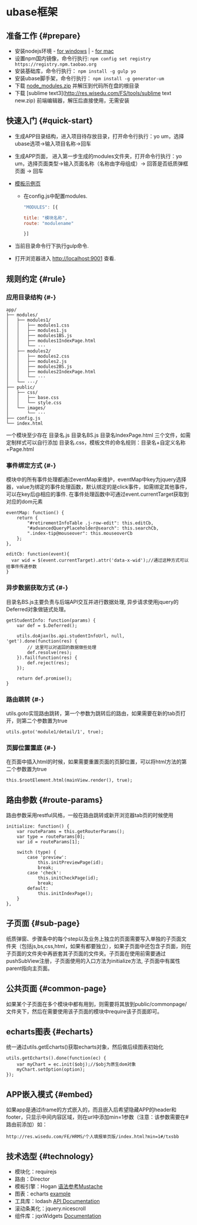 # ubase框架

## 准备工作 {#prepare}

* 安装nodejs环境 -
  [for windows](http://res.wisedu.com/FS/tools/node-v5.6.0-x64.msi) \| - [for mac](http://res.wisedu.com/FS/tools/node-v6.3.0.pkg)
* 设置npm国内镜像，命令行执行:
  `npm config set registry https://registry.npm.taobao.org`
* 安装基础库，命令行执行：
  `npm install -g gulp yo`
* 安装ubase脚手架，命令行执行：
  `npm install -g generator-um`
* 下载 [node\_modules.zip](http://res.wisedu.com/FS/tools/node_modules.zip) 并解压到代码所在盘的根目录
* 下载 [sublime text3](http://res.wisedu.com/FS/tools/sublime text new.zip) 前端编辑器，解压后直接使用，无需安装

## 快速入门 {#quick-start}

* 生成APP目录结构，进入项目待存放目录，打开命令行执行：yo um，选择ubase选项-&gt;输入项目名称-&gt;回车
* 生成APP页面， 进入第一步生成的modules文件夹，打开命令行执行：yo um，选择页面类型-&gt;输入页面名称（名称由字母组成）-&gt; 回答是否纸质弹框页面 -&gt; 回车
* [模板示例页](http://res.wisedu.com/FS/feType)

  * 在config.js中配置modules.

    ```js
    "MODULES": [{

    title: "模块名称",
    route: "modulename"

    }]
    ```

* 当前目录命令行下执行gulp命令.

* 打开浏览器进入 [http://localhost:9001](http://localhost:9001/) 查看.

## 规则约定 {#rule}

### 应用目录结构 {#-}

```
app/
├── modules/
│   ├── modules1/
│   │   ├── modules1.css
│   │   ├── modules1.js
│   │   ├── modules1BS.js
│   │   ├── modules1IndexPage.html
│   │   └── ···
│   ├── modules2/
│   │   ├── modules2.css
│   │   ├── modules2.js
│   │   ├── modules2BS.js
│   │   ├── modules2IndexPage.html
│   │   └── ···
│   └── ···/
├── public/
│   ├── css/
│   │   ├── base.css
│   │   └── style.css
│   └── images/
│       └── ···
├── config.js
└── index.html
```

一个模块至少存在 目录名.js 目录名BS.js 目录名IndexPage.html 三个文件，如需定制样式可以自行添加 目录名.css，模板文件的命名规则：目录名+自定义名称+Page.html

### 事件绑定方式 {#-}

模块中的所有事件处理都通过eventMap来维护，eventMap中key为jquery选择器，value为绑定的事件处理函数，默认绑定的是click事件，如需绑定其他事件，可以在key后@相应的事件. 在事件处理函数中可通过event.currentTarget获取到对应的dom元素

```
eventMap: function() {
    return {
        "#retirementInfoTable .j-row-edit": this.editCb,
        "#advancedQueryPlaceholder@search": this.searchCb,
        ".index-tip@mouseover": this.mouseoverCb
    };
},
```

```
editCb: function(event){
  var wid = $(event.currentTarget).attr('data-x-wid');//通过这种方式可以给事件传递参数
}
```

### 异步数据获取方式 {#-}

目录名BS.js主要负责与后端API交互并进行数据处理, 异步请求使用jquery的Deferred对象做链式处理。

```
getStudentInfo: function(params) {
    var def = $.Deferred();

    utils.doAjax(bs.api.studentInfoUrl, null, 'get').done(function(res) {
        // 这里可以对返回的数据做些处理
        def.resolve(res);
    }).fail(function(res) {
        def.reject(res);
    });

    return def.promise();
}
```

### 路由跳转 {#-}

utils.goto实现路由跳转，第一个参数为跳转后的路由，如果需要在新的tab页打开，则第二个参数置为true

```
utils.goto('module1/detail/1', true);
```

### 页脚位置置底 {#-}

在页面中插入html的时候，如果需要重置页面的页脚位置，可以将html方法的第二个参数置为true

```
this.$rootElement.html(mainView.render(), true);
```

## 路由参数 {#route-params}

路由参数采用restful风格，一般在路由跳转或新开浏览器tab页的时候使用

```
initialize: function() {
    var routeParams = this.getRouterParams();
    var type = routeParams[0];
    var id = routeParams[1];

    switch (type) {
        case 'preview':
            this.initPreviewPage(id);
            break;
        case 'check':
            this.initCheckPage(id);
            break;
        default:
            this.initIndexPage();
    }
},
```

## 子页面 {#sub-page}

纸质弹窗、步骤条中的每个step以及业务上独立的页面需要写入单独的子页面文件夹（包括js,bs,css,html，如果有都要独立），如果子页面中还包含子页面，则在子页面的文件夹中再嵌套其子页面的文件夹。子页面在使用前需要通过pushSubView注册，子页面使用的入口方法为initialize方法, 子页面中有属性parent指向主页面。

## 公共页面 {#common-page}

如果某个子页面在多个模块中都有用到，则需要将其放到public/commonpage/文件夹下，然后在需要使用该子页面的模块中require该子页面即可。

## echarts图表 {#echarts}

统一通过utils.getEcharts\(\)获取echarts对象，然后做后续图表初始化

```
utils.getEcharts().done(function(ec) {
    var myChart = ec.init($obj);//$obj为原生dom对象
    myChart.setOption(option);
});
```

## APP嵌入模式 {#embed}

如果app是通过iframe的方式嵌入的，而且嵌入后希望隐藏APP的header和footer，只显示中间内容区域，则在url中添加min=1参数（注意：该参数需要在\#路由前添加）如：

```
http://res.wisedu.com/FE/HRMS/个人填报单页版/index.html?min=1#/txsbb
```

## 技术选型 {#technology}

* 模块化：requirejs
* 路由：Director
* 模板引擎：Hogan
  [语法参考Mustache](http://blog.csdn.net/p569354158/article/details/8085595)
* 图表：echarts
  [example](http://echarts.baidu.com/examples.html)
* 工具库：lodash
  [API Documentation](https://lodash.com/docs)
* 滚动条美化：jquery.nicescroll
* 组件库：jqxWidgets
  [Documentation](http://www.jqwidgets.com/jquery-widgets-documentation/)



